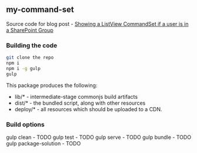 ## my-command-set

Source code for blog post - [Showing a ListView CommandSet if a user is in a SharePoint Group](https://wutek.co.uk/2019/07/08/Showing-a-ListView-CommandSet-if-a-user-is-in-a-SharePoint-Group/)

### Building the code

```bash
git clone the repo
npm i
npm i -g gulp
gulp
```

This package produces the following:

* lib/* - intermediate-stage commonjs build artifacts
* dist/* - the bundled script, along with other resources
* deploy/* - all resources which should be uploaded to a CDN.

### Build options

gulp clean - TODO
gulp test - TODO
gulp serve - TODO
gulp bundle - TODO
gulp package-solution - TODO
